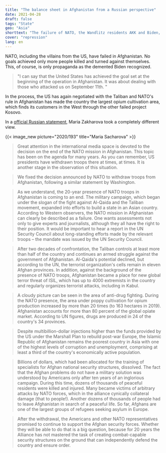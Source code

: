 ```yaml
---
title: "The balance sheet in Afghanistan from a Russian perspective"
date: 2021-04-28
draft: false
tags: "State"
geo: "Asia"
shorttext: "The failure of NATO, the Wandlitz residents AKK and Biden, were once again brought into reality by Russia."
cover: "repression"
lang: en
---
```


NATO, including the villains from the US, have failed in Afghanistan. No goals achieved only more people killed and turned against themselves. This, of course, is only propaganda as the demented Biden recognized.

> "I can say that the United States has achieved the goal set at the beginning of the operation in Afghanistan. It was about dealing with those who attacked us on September 11th. "

In the process, the US has again negotiated with the Taliban and NATO's rule in Afghanistan has made the country the largest opium cultivation area, which finds its customers in the West through the other failed project Kosovo.

In a [official Russian statement](https://www.mid.ru/ru/foreign_policy/news/-/asset_publisher/cKNonkJE02Bw/content/id/4698265#11 "Брифинг официального представителя МИД России М.В.Захаровой, Москва, 22 апреля 2021 года"), Maria Zakharova took a completely different view.

{{< image_new picture="2020/193" title="Maria Sacharova" >}}

> Great attention in the international media space is devoted to the decision on the end of the NATO mission in Afghanistan. This topic has been on the agenda for many years. As you can remember, US presidents have withdrawn troops there at times, at times. It is another stage in the observation of this situation.

> We fixed the decision announced by NATO to withdraw troops from Afghanistan, following a similar statement by Washington.

> As we understand, the 20-year presence of NATO troops in Afghanistan is coming to an end. The military campaign, which began under the slogan of the fight against Al-Qaida and the Taliban movement, expanded into efforts to build a state in an Asian country. According to Western observers, the NATO mission in Afghanistan can clearly be described as a failure. One wants assessments not only to give experts and journalists, although they all have the right to their position. It would be important to hear a report in the UN Security Council about long-standing efforts made by the relevant troops – the mandate was issued by the UN Security Council.

> After two decades of confrontation, the Taliban controls at least more than half of the country and continues an armed struggle against the government of Afghanistan. Al-Qaida's potential declined, but according to the UN, the terrorist organization's cells remain in eleven Afghan provinces. In addition, against the background of the presence of NATO troops, Afghanistan became a place for new global terror threat of ISIL, which has up to 4000 extremists in the country and regularly organizes terrorist attacks, including in Kabul.

> A cloudy picture can be seen in the area of anti-drug fighting. During the NATO presence, the area under poppy cultivation for opium production increased by more than 20 times (to 163 hectares in 2019). Afghanistan accounts for more than 80 percent of the global opiate market. According to UN figures, drugs are produced in 24 of the country's 34 provinces.

> Despite multibillion-dollar injections higher than the funds provided by the US under the Marshall Plan to rebuild post-war Europe, the Islamic Republic of Afghanistan remains the poorest country in Asia with one of the highest levels of corruption and unemployment, comprising at least a third of the country's economically active population.

> Billions of dollars, which had been allocated for the training of specialists for Afghan national security structures, dissolved. The fact that the Afghan problems do not have a military solution was understood by Americans only after ten years of an inglorious campaign. During this time, dozens of thousands of peaceful residents were killed and injured. Many became victims of arbitrary attacks by NATO forces, which in the alliance cynically collateral damage (that to people!). Another dozens of thousands of people had to leave Afghanistan in search of a peaceful life. So far, Afghans are one of the largest groups of refugees seeking asylum in Europe.

> After the withdrawal, the Americans and other NATO representatives promised to continue to support the Afghan security forces. Whether they will be able to do that is a big question, because for 20 years the Alliance has not mastered the task of creating combat-capable security structures on the ground that can independently defend the country and ensure order.
